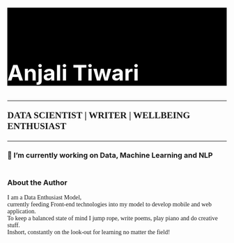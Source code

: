 <h1 class="s-color" style=" font-size:50px; background-color:black; color:white "><br><br>Anjali Tiwari</h1>
				<h2 class="s-color" style='font-family: Fantasy;'>
					<hr> DATA SCIENTIST | WRITER | WELLBEING ENTHUSIAST <hr></h2>


<h3> 🔭 I’m currently working on Data, Machine Learning and NLP </h3>

<div class="col-lg-12 text-center">
	<h3 class="s-color"><br>About the Author</h3>
		<p style= "font-family: calibri" > I am a Data Enthusiast Model,<br>
				currently feeding Front-end technologies into my model to develop mobile and web application.<br>
				To keep a balanced state of mind I jump rope, write poems, play piano and do creative stuff.<br>
				Inshort, constantly on the look-out for learning no matter the field!</p>

</div>
			
				


